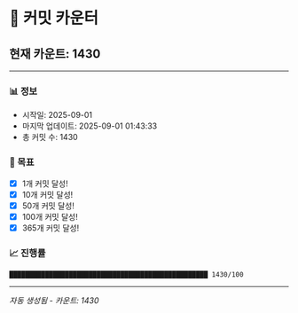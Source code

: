 # 🔢 커밋 카운터

## 현재 카운트: 1430

---

### 📊 정보
- 시작일: 2025-09-01
- 마지막 업데이트: 2025-09-01 01:43:33
- 총 커밋 수: 1430

### 🎯 목표
- [x] 1개 커밋 달성!
- [x] 10개 커밋 달성!
- [x] 50개 커밋 달성!
- [x] 100개 커밋 달성!
- [x] 365개 커밋 달성!

### 📈 진행률
```
██████████████████████████████████████████████████ 1430/100
```

---
*자동 생성됨 - 카운트: 1430*
